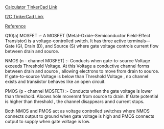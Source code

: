 [Calculator TinkerCad Link](https://www.tinkercad.com/things/50IHyzO8K6l-bodacious-allis/editel?returnTo=https%3A%2F%2Fwww.tinkercad.com%2Fdashboard)


[I2C TinkerCad Link](https://www.tinkercad.com/things/i9GKBoWULcM-funky-jofo?sharecode=Oa4u2vXMkPUkjqcmY19JaWkdgGfqqi_k1VXhE6WjDCQ)

[Reference](https://www.youtube.com/watch?v=6IAkYpmA1DQ)


Q10)a) MOSFET :-
            A MOSFET (Metal–Oxide–Semiconductor Field-Effect Transistor) is a voltage-controlled switch. It has three active terminals—Gate (G), Drain (D), and Source (S) where gate voltage controls current flow between drain and source.

  NMOS (n - channel MOSFET) :-
      Conducts when gate-to-source Voltage exceeds Threshold Voltage. At this Voltage a  conductive channel forms between drain and source , allowing electrons to move from drain to source.
      If gate-to-source Voltage is below than Threshold Voltage , no channel exists and transiistor behaves like an open circuit.

  PMOS (p - channel MOSFET) :-
        Conducts when the gate voltage is lower than threshold. Aloows hole movemnt from source to drain.
        If Gate potential is higher than threshold , the channel disappears annd current stops.

Both NMOS and PMOS act as voltage controlled switches where NMOS connects output to ground when gate voltage is high and PMOS connects output to supply when gate voltage is low.

